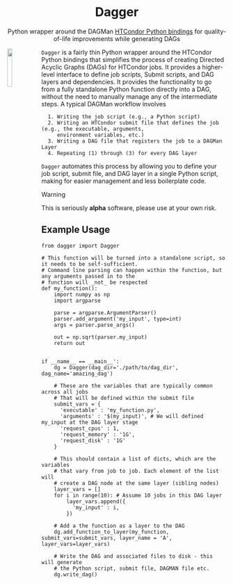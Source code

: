 <div align="center">
  
  # Dagger
  Python wrapper around the DAGMan [HTCondor Python bindings](https://htcondor.readthedocs.io/en/latest/apis/python-bindings/index.html) for
  quality-of-life improvements while generating DAGs
</div>

 <img src="https://i.imgur.com/NAGahA2.png" align='left' width='15%'>

`Dagger` is a fairly thin Python wrapper around the HTCondor Python bindings that simplifies the process of creating Directed Acyclic Graphs (DAGs) for HTCondor jobs. It
provides a higher-level interface to define job scripts, Submit scripts, and DAG layers and dependencies. 
It provides the functionality to go from a fully standalone Python function directly into a DAG, without the need to
manually manage any of the intermediate steps. A typical DAGMan workflow involves 

      1. Writing the job script (e.g., a Python script)
      2. Writing an HTCondor submit file that defines the job (e.g., the executable, arguments, 
         environment variables, etc.)
      3. Writing a DAG file that registers the job to a DAGMan Layer
      4. Repeating (1) through (3) for every DAG layer
    
`Dagger` automates this process by allowing you to define your job script, submit file, and DAG layer in a single Python script,
making for easier management and less boilerplate code.

> [!WARNING]
> This is seriously **alpha** software, please use at your own risk. 

## Example Usage

```
from dagger import Dagger

# This function will be turned into a standalone script, so it needs to be self-sufficient.
# Command line parsing can happen within the function, but any arguments passed in to the
# function will _not_ be respected
def my_function():
    import numpy as np
    import argparse

    parse = argparse.ArgumentParser()
    parser.add_argument('my_input', type=int)
    args = parser.parse_args()

    out = np.sqrt(parser.my_input)
    return out


if __name__ == __main__':
    dg = Dagger(dag_dir='./path/to/dag_dir', dag_name='amazing_dag')

    # These are the variables that are typically common across all jobs
    # That will be defined within the submit file
    submit_vars = {
      'executable' : 'my_function.py',
      'arguments' : '$(my_input)', # We will defined my_input at the DAG layer stage
      'request_cpus' : 1,
      'request_memory' : '1G',
      'request_disk' : '1G'
    }

    # This should contain a list of dicts, which are the variables
    # that vary from job to job. Each element of the list will
    # create a DAG node at the same layer (sibling nodes)
    layer_vars = []
    for i in range(10): # Assume 10 jobs in this DAG layer
        layer_vars.append({
          'my_input' : i,
        })

    # Add a the function as a layer to the DAG
    dg.add_function_to_layer(my_function, submit_vars=submit_vars, layer_name = 'A', layer_vars=layer_vars)

    # Write the DAG and associated files to disk - this will generate
    # the Python script, submit file, DAGMAN file etc.
    dg.write_dag()
```
